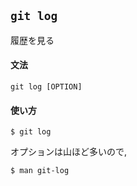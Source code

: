 ## `git log`

履歴を見る

#### 文法

```
git log [OPTION]
```

#### 使い方

```
$ git log
```

オプションは山ほど多いので,

```
$ man git-log
```

